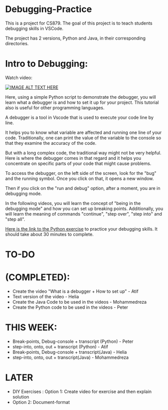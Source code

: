 # Debugging-Practice

This is a project for CS879. The goal of this project is to teach students debugging skills in VSCode.

The project has 2 versions, Python and Java, in their corresponding directories.

# Intro to Debugging:
Watch video:

[![IMAGE ALT TEXT HERE](https://img.youtube.com/vi/4Zfbp7QbRfA/0.jpg)](https://youtu.be/4Zfbp7QbRfA)

Here, using a simple Python script to demonstrate the debugger, you will learn what a debugger is and how to set it up for your project. This tutorial also is useful for other programming languages.

A debugger is a tool in Vscode that is used to execute your code line by line.

It helps you to know what variable are affected and running one line of your code. Traditionally, one can print the value of the variable to the console so that they examine the accuracy of the code.

But with a long complex code, the traditional way might not be very helpful. Here is where the debugger comes in that regard and it helps you concentrate on specific parts of your code that might cause problems.

To access the debugger, on the left side of the screen, look for the "bug" and the running symbol. Once you click on that, it opens a new window.

Then if you click on the "run and debug" option, after a moment, you are in debugging mode.

In the following videos, you will learn the concept of "being in the debugging mode" and how you can set up breaking points. Additionally, you will learn the meaning of commands "continue",  "step over",  "step into" and "step all".

[Here is the link to the Python exercise](https://docs.google.com/document/d/19LYyjmFTa6E4lpxX-TTJ6gPrdu4rs0CPuxoHGVHuay0/edit?usp=sharing) to practice your debugging skills. It should take about 30 minutes to complete. 



# TO-DO
 # (COMPLETED):
- Create the video "What is a debugger + How to set up" - Atif
- Text version of the video - Helia
- Create the Java Code to be used in the videos - Mohammedreza
- Create the Python code to be used in the videos - Peter

# THIS WEEK:
  - Break-points, Debug-console + transcript (Python) - Peter
  - step-into, onto, out + transcript (Python) - Atif
  - Break-points, Debug-console + transcript(Java) - Helia
  - step-into, onto, out + transcript(Java) - Mohammedreza

 # LATER
- DIY Exercises : Option 1: Create video for exercise and then explain solution
- Option 2: Document-format
  
